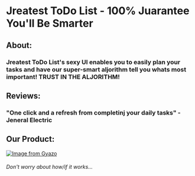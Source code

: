 # Jreatest ToDo List - 100% Juarantee You'll Be Smarter
## About:
### Jreatest ToDo List's sexy UI enables you to easily plan your tasks and have our super-smart aljorithm tell you whats most important! TRUST IN THE ALJORITHM!
## Reviews:
### "One click and a refresh from completinj your daily tasks" - Jeneral Electric 
## Our Product:
[![Image from Gyazo](https://i.gyazo.com/106def76717b649b00be46b26583fd81.png)](https://gyazo.com/106def76717b649b00be46b26583fd81)






###### Don't worry about how/if it works...
